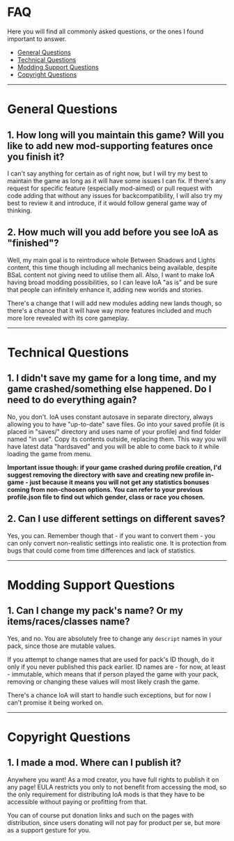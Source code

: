 # FAQ
Here you will find all commonly asked questions, or the ones I found important to answer.

* [General Questions](faq.md#general-questions)
* [Technical Questions](faq.md#technical-questions)
* [Modding Support Questions](faq.md#modding-support-questions)
* [Copyright Questions](faq.md#copyright-questions)

***

# General Questions
## 1. How long will you maintain this game? Will you like to add new mod-supporting features once you finish it?
I can't say anything for certain as of right now, but I will try my best to maintain 
the game as long as it will have some issues I can fix. If there's any request for 
specific feature (especially mod-aimed) or pull request with code adding that without 
any issues for backcompatibility, I will also try my best to review it and introduce, 
if it would follow general game way of thinking.

## 2. How much will you add before you see IoA as "finished"?
Well, my main goal is to reintroduce whole Between Shadows and Lights content, this time
though including all mechanics being available, despite BSaL content not giving need
to utilise them all. Also, I want to make IoA having broad modding possibilities, so
I can leave IoA "as is" and be sure that people can infinitely enhance it, adding new
worlds and stories.

There's a change that I will add new modules adding new lands though, so there's a chance
that it will have way more features included and much more lore revealed with its core
gameplay.

***

# Technical Questions
## 1. I didn't save my game for a long time, and my game crashed/something else happened. Do I need to do everything again?
No, you don't. IoA uses constant autosave in separate directory, 
always allowing you to have "up-to-date" save files.
Go into your saved profile (it is placed in "saves/" directory and 
uses name of your profile) and find folder named "in use". 
Copy its contents outside, replacing them. 
This way you will have latest data "hardsaved" and you will be able to 
come back to it while loading the game from menu.

**Important issue though: if your game crashed during profile creation, 
I'd suggest removing the directory with save and creating new profile in-game - 
just because it means you will not get any statistics bonuses coming from 
non-choosen options. You can refer to your previous profile.json file to 
find out which gender, class or race you chosen.**

## 2. Can I use different settings on different saves?
Yes, you can. Remember though that - if you want to convert them - 
you can only convert non-realistic settings into realistic one. 
It is protection from bugs that could come from time differences and lack of 
statistics.

***

# Modding Support Questions
## 1. Can I change my pack's name? Or my items/races/classes name?
Yes, and no. You are absolutely free to change any `descript` names in your pack,
since those are mutable values. 

If you attempt to change names that are used for pack's ID though, do it only 
if you never published this pack earlier. ID names are - for now, at least - immutable,
which means that if person played the game with your pack, removing or changing these
values will most likely crash the game.

There's a chance IoA will start to handle such exceptions, but for now I can't promise
it being worked on.

***

# Copyright Questions
## 1. I made a mod. Where can I publish it?
Anywhere you want! As a mod creator, you have full rights to publish it on any page!
EULA restricts you only to not benefit from accessing the mod, so the only requirement
for distributing IoA mods is that they have to be accessible without paying or profitting
from that. 

You can of course put donation links and such on the pages with distribution,
since users donating will not pay for product per se, but more as a support gesture for
you.